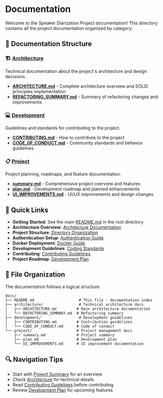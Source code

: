 # Documentation

Welcome to the Speaker Diarization Project documentation! This directory contains all the project documentation organized by category.

## 📖 Documentation Structure

### 🏗️ [Architecture](./architecture/)

Technical documentation about the project's architecture and design decisions.

- **[ARCHITECTURE.md](./architecture/ARCHITECTURE.md)** - Complete architecture overview and SOLID principles implementation
- **[REFACTORING_SUMMARY.md](./architecture/REFACTORING_SUMMARY.md)** - Summary of refactoring changes and improvements

### 💻 [Development](./development/)

Guidelines and standards for contributing to the project.

- **[CONTRIBUTING.md](./development/CONTRIBUTING.md)** - How to contribute to the project
- **[CODE_OF_CONDUCT.md](./development/CODE_OF_CONDUCT.md)** - Community standards and behavior guidelines

### 📋 [Project](./project/)

Project planning, roadmaps, and feature documentation.

- **[summary.md](./project/summary.md)** - Comprehensive project overview and features
- **[plan.md](./project/plan.md)** - Development roadmap and planned enhancements
- **[UI_IMPROVEMENTS.md](./project/UI_IMPROVEMENTS.md)** - UI/UX improvements and design changes

## 🚀 Quick Links

- **Getting Started**: See the main [README.md](../README.md) in the root directory
- **Architecture Overview**: [Architecture Documentation](./architecture/ARCHITECTURE.md)
- **Project Structure**: [Directory Organization](./PROJECT_STRUCTURE.md)
- **Authentication Setup**: [Authentication Guide](./AUTHENTICATION.md)
- **Docker Deployment**: [Docker Guide](./DOCKER_DEPLOYMENT.md)
- **Development Guidelines**: [Coding Standards](./development/DEVELOPMENT_GUIDELINES.md)
- **Contributing**: [Contributing Guidelines](./development/CONTRIBUTING.md)
- **Project Roadmap**: [Development Plan](./project/plan.md)

## 📁 File Organization

The documentation follows a logical structure:

```
docs/
├── README.md                    # This file - documentation index
├── architecture/                # Technical architecture docs
│   ├── ARCHITECTURE.md         # Main architecture documentation
│   └── REFACTORING_SUMMARY.md  # Refactoring summary
├── development/                 # Development guidelines
│   ├── CONTRIBUTING.md         # Contribution guidelines
│   └── CODE_OF_CONDUCT.md      # Code of conduct
└── project/                    # Project management docs
    ├── summary.md              # Project summary
    ├── plan.md                 # Development plan
    └── UI_IMPROVEMENTS.md      # UI improvement documentation
```

## 🔍 Navigation Tips

- Start with [Project Summary](./project/summary.md) for an overview
- Check [Architecture](./architecture/ARCHITECTURE.md) for technical details
- Read [Contributing Guidelines](./development/CONTRIBUTING.md) before contributing
- Review [Development Plan](./project/plan.md) for upcoming features
